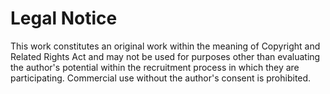 # Legal Notice
This work constitutes an original work within the meaning of Copyright and Related Rights Act and may not be used for purposes other than evaluating the author's potential within the recruitment process in which they are participating. Commercial use without the author's consent is prohibited.
